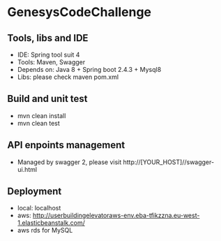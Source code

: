 # GenesysCodeChallenge

## Tools, libs and IDE

- IDE: Spring tool suit 4
- Tools: Maven, Swagger
- Depends on: Java 8 + Spring boot 2.4.3 + Mysql8
- Libs: please check maven pom.xml

## Build and unit test

- mvn clean install
- mvn clean test

## API enpoints management

- Managed by swagger 2, please visit http://[YOUR_HOST]//swagger-ui.html

## Deployment

- local: localhost
- aws: http://userbuildingelevatoraws-env.eba-tfikzzna.eu-west-1.elasticbeanstalk.com/
- aws rds for MySQL

